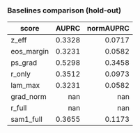 ### Baselines comparison (hold-out)

| score | AUPRC | normAUPRC |
|---|---:|---:|
| z_eff | 0.3328 | 0.0717 |
| eos_margin | 0.3231 | 0.0582 |
| ps_grad | 0.5298 | 0.3458 |
| r_only | 0.3512 | 0.0973 |
| lam_max | 0.3231 | 0.0582 |
| grad_norm | nan | nan |
| r_full | nan | nan |
| sam1_full | 0.3655 | 0.1173 |